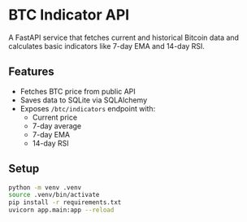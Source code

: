 # BTC Indicator API

A FastAPI service that fetches current and historical Bitcoin data and calculates basic indicators like 7-day EMA and 14-day RSI.

## Features

- Fetches BTC price from public API
- Saves data to SQLite via SQLAlchemy
- Exposes `/btc/indicators` endpoint with:
  - Current price
  - 7-day average
  - 7-day EMA
  - 14-day RSI

## Setup

```bash
python -m venv .venv
source .venv/bin/activate
pip install -r requirements.txt
uvicorn app.main:app --reload